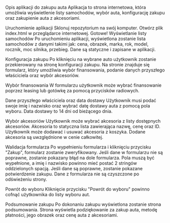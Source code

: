 Opis aplikacji do zakupu auta Aplikacja to strona internetowa, która umożliwia wyświetlenie listy samochodów, wybór auta, konfigurację zakupu oraz zakupienie auta z akcesoriami.

Uruchomienie aplikacji Sklonuj repozytorium na swój komputer. Otwórz plik index.html w przeglądarce internetowej. Gotowe! Wyświetlanie listy samochodów Po uruchomieniu aplikacji, wyświetlona zostanie lista samochodów z danymi takimi jak: cena, obrazek, marka, rok, model, rocznik, moc silnika, przebieg. Dane są statyczne i zapisane w aplikacji.

Konfiguracja zakupu Po kliknięciu na wybrane auto użytkownik zostanie przekierowany na stronę konfiguracji zakupu. Na stronie znajduje się formularz, który umożliwia wybór finansowania, podanie danych przyszłego właściciela oraz wybór akcesoriów.

Wybór finansowania W formularzu użytkownik może wybrać finansowanie poprzez leasing lub gotówkę za pomocą przycisków radiowych.

Dane przyszłego właściciela oraz data dostawy Użytkownik musi podać swoje imię i nazwisko oraz wybrać datę dostawy auta z pomocą pola wyboru. Data dostawy to 14 dni od bieżącego dnia.

Wybór akcesoriów Użytkownik może wybrać akcesoria z listy dostępnych akcesoriów. Akcesoria to statyczna lista zawierająca nazwę, cenę oraz ID. Użytkownik może dodawać i usuwać akcesoria z koszyka. Dodane akcesoria są uwzględnione w cenie całkowitej.

Walidacja formularza Po wypełnieniu formularza i kliknięciu przycisku "Zakup", formularz zostanie zweryfikowany. Jeśli dane w formularzu nie są poprawne, zostanie pokazany błąd na dole formularza. Pola muszą być wypełnione, a imię i nazwisko powinno mieć postać 2 stringów oddzielonych spacją. Jeśli dane są poprawne, zostanie pokazane potwierdzenie zakupu. Dane z formularza nie są czyszczone po odświeżeniu strony.

Powrót do wyboru Kliknięcie przycisku "Powrót do wyboru" powinno cofnąć użytkownika do listy wyboru aut.

Podsumowanie zakupu Po dokonaniu zakupu wyświetlona zostanie strona podsumowania. Strona wyświetla podziękowanie za zakup auta, metodę płatności, jego obrazek oraz cenę auta z akcesoriami.

